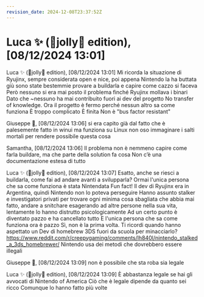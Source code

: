 ```yaml
---
revision_date: 2024-12-08T23:37:52Z
---
```

# Luca ✨ (🎄jolly🎄 edition), [08/12/2024 13:01]
Luca ✨ (🎄jolly🎄 edition), [08/12/2024 13:01]
Mi ricorda la situazione di Ryujinx, sempre considerata open e nice, poi appena Nintendo la ha buttata giù sono state bestemmie provare a buildarla e capire come cazzo si faceva
Però nessuno si era mai posto il problema finché Ryujinx mollava i binari
Dato che ~nessuno ha mai contribuito fuori ai dev del progetto
No transfer of knowledge. Ora il progetto è fermo perché nessun altro sa come funziona
È troppo complicato
È finita
Non è "bus factor resistant"

Giuseppe 🦊, [08/12/2024 13:06]
si era capito già dal fatto che è palesemente fatto in winui ma funziona su Linux
non oso immaginare i salti mortali per rendere possibile questa cosa

Samantha, [08/12/2024 13:06]
Il problema non è nemmeno capire come farla buildare, ma che parte della solution fa cosa
Non c’è una documentazione estesa di tutto

Luca ✨ (🎄jolly🎄 edition), [08/12/2024 13:07]
Esatto, anche se riesci a buildarla, come fai ad andare avanti a svilupparla? Ormai l'unica persona che sa come funziona è stata Nintendata
Fun fact!
Il dev di Ryujinx era in Argentina, quindi Nintendo non lo poteva perseguire 
Hanno assunto stalker e investigatori privati per trovare ogni minima cosa sbagliata che abbia mai fatto, andare a snitchare esagerando ad altre persone nella sua vita, lentamente lo hanno distrutto psicologicamente
Ad un certo punto è diventato pazzo e ha cancellato tutto
E l'unica persona che sa come funziona ora è pazzo
Sì, non è la prima volta. Ti ricordi quando hanno aspettato un Dev di homebrew 3DS fuori da scuola per minacciarlo?
https://www.reddit.com/r/creepygaming/comments/lh840l/nintendo_stalked_a_3ds_homebrewer/
Nintendo usa dei metodi che dovrebbero essere illegali

Giuseppe 🦊, [08/12/2024 13:09]
non è possibile che sta roba sia legale

Luca ✨ (🎄jolly🎄 edition), [08/12/2024 13:09]
È abbastanza legale se hai gli avvocati di Nintendo of America
Ciò che è legale dipende da quanto sei ricco
Comunque lo hanno fatto più volte